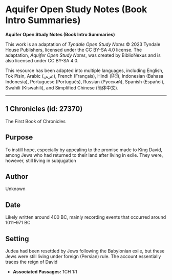 # Aquifer Open Study Notes (Book Intro Summaries)

**Aquifer Open Study Notes (Book Intro Summaries)**

This work is an adaptation of *Tyndale Open Study Notes* © 2023 Tyndale House Publishers, licensed under the CC BY\-SA 4\.0 license. The adaptation, *Aquifer Open Study Notes*, was created by BiblioNexus and is also licensed under CC BY\-SA 4\.0\.

This resource has been adapted into multiple languages, including English, Tok Pisin, Arabic (عربي), French (Français), Hindi (हिंदी), Indonesian (Bahasa Indonesia), Portuguese (Português), Russian (Русский), Spanish (Español), Swahili (Kiswahili), and Simplified Chinese (简体中文).



--------------------------------

## 1 Chronicles (id: 27370)

The First Book of Chronicles

Purpose
-------

To instill hope, especially by appealing to the promise made to King David, among Jews who had returned to their land after living in exile. They were, however, still living in subjugation

Author
------

Unknown

Date
----

Likely written around 400 BC, mainly recording events that occurred around 1011–971 BC

Setting
-------

Judea had been resettled by Jews following the Babylonian exile, but these Jews were still living under foreign (Persian) rule. The account essentially traces the reign of David

* **Associated Passages:** 1CH 1:1

